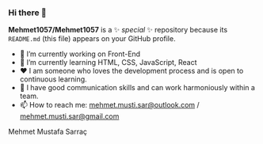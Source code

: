 ### Hi there 👋


**Mehmet1057/Mehmet1057** is a ✨ _special_ ✨ repository because its `README.md` (this file) appears on your GitHub profile.

- 🔭 I’m currently working on Front-End
- 🌱 I’m currently learning HTML, CSS, JavaScript, React
- ❤️ I am someone who loves the development process and is open to continuous learning.
- 🤝 I have good communication skills and can work harmoniously within a team.
- 📫 How to reach me: mehmet.musti.sar@outlook.com / mehmet.musti.sar@gmail.com
  
Mehmet Mustafa Sarraç
